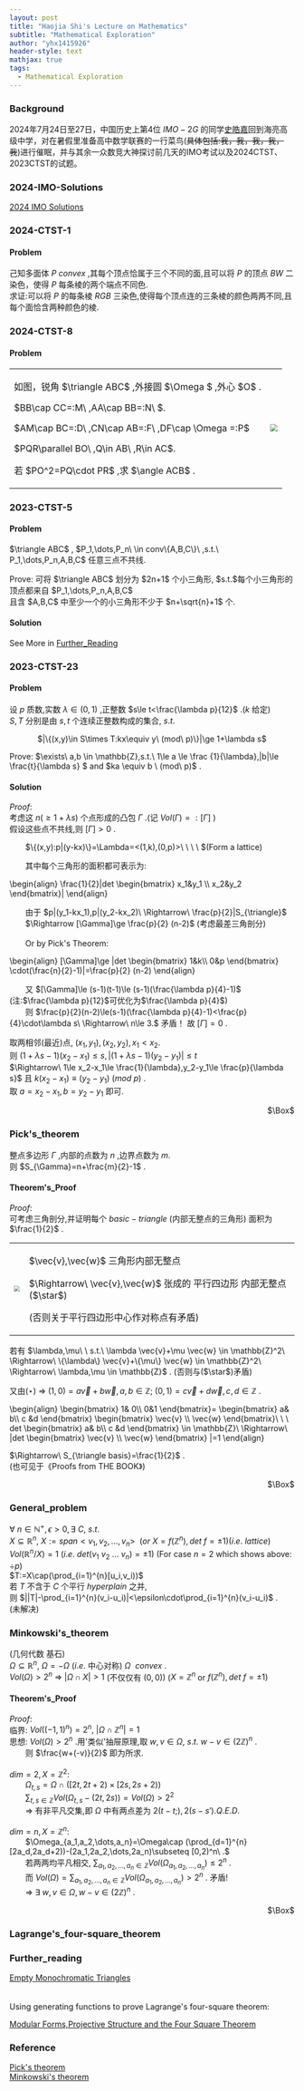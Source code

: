 ```yaml
---
layout: post
title: "Haojia Shi's Lecture on Mathematics"
subtitle: "Mathematical Exploration"
author: "yhx1415926"
header-style: text
mathjax: true
tags:
  - Mathematical Exploration
---
```


### Background
2024年7月24日至27日，中国历史上第4位 $IMO-2G$ 的同学[史皓嘉](https://www.imo-official.org/participant_r.aspx?id=33050)回到海亮高级中学，对在暑假里准备高中数学联赛的一行菜鸟(<del>具体包括:我，我，我，我，我</del>)进行催眠，并与其余一众数竞大神探讨前几天的IMO考试以及2024CTST、2023CTST的试题。

### 2024-IMO-Solutions

[2024 IMO Solutions](https://yhx1415926.github.io/quote_img/mathexploration-5/IMO2024_Solutions.pdf)

### 2024-CTST-1

#### Problem

己知多面体 $P\ convex$ ,其每个顶点恰属于三个不同的面,且可以将 $P$ 的顶点 $BW$ 二染色，使得 $P$ 每条棱的两个端点不同色. <br>
求证:可以将 $P$ 的每条棱 $RGB$ 三染色,使得每个顶点连的三条棱的颜色两两不同,且每个面恰含两种颜色的棱.

### 2024-CTST-8

#### Problem

<div align="center"><table rules="none"><tr><td>
<p>如图，锐角 $\triangle ABC$ ,外接圆 $\Omega $ ,外心 $O$ .</p>
<p>$BB\cap CC=:M\ ,AA\cap BB=:N\ $.</p>
<p>$AM\cap BC=:D\ ,CN\cap AB=:F\ ,DF\cap \Omega =:P$</p>
<p>$PQR\parallel BO\ ,Q\in AB\ ,R\in AC$.</p>
<p>若 $PO^2=PQ\cdot PR$ ,求 $\angle ACB$ .</p>
</td><td>
<img src="https://yhx1415926.github.io/quote_img/mathexploration-5/2024CTST_8.png" style="zoom:80%"/>
</td></tr></table></div>

### 2023-CTST-5

#### Problem

<p>$\triangle ABC$ , $P_1,\dots,P_n\ \in conv\{A,B,C\}\ ,s.t.\ P_1,\dots,P_n,A,B,C$ 任意三点不共线.</p>
Prove: 可将 $\triangle ABC$ 划分为 $2n+1$ 个小三角形, $s.t.$每个小三角形的顶点都来自 $P_1,\dots,P_n,A,B,C$ <br>
且含 $A,B,C$ 中至少一个的小三角形不少于 $n+\sqrt{n}+1$ 个.

#### Solution

See More in [Further_Reading](#further_reading)

### 2023-CTST-23

#### Problem

设 $p$ 质数,实数 $\lambda \in (0,1)$ ,正整数 $s\le t<\frac{\lambda p}{12}$ .($k$ 给定)<br>
$S,T$ 分别是由 $s,t$ 个连续正整数构成的集合, $s.t.$ <br>
<p><center>$|\{(x,y)\in S\times T:kx\equiv y\ (mod\ p)\}|\ge 1+\lambda s$</center></p>
Prove: $\exists\ a,b \in \mathbb{Z},s.t.\ 1\le a \le \frac {1}{\lambda},|b|\le \frac{t}{\lambda s} $ and $ka \equiv  b \ (mod\ p)$ .

#### Solution

$Proof:$<br>
考虑这 $n(\ge 1+\lambda s)$ 个点形成的凸包 $\Gamma$ .(记 $Vol(\Gamma)=:[\Gamma]$ )<br>
假设这些点不共线,则 $[\Gamma]>0$ .<br>
<p>&emsp;&emsp;$\{(x,y):p|(y-kx)\}=\Lambda=<(1,k),(0,p)>\ \ \ \ $(Form a lattice)</p>
&emsp;&emsp;其中每个三角形的面积都可表示为:
<p>\begin{align}
\frac{1}{2}|det
\begin{bmatrix}
  x_1&y_1 \\
  x_2&y_2
\end{bmatrix}|
\end{align}</p>

&emsp;&emsp;由于 $p|(y_1-kx_1),p|(y_2-kx_2)\ \Rightarrow\ \frac{p}{2}|S_{\triangle}$<br>
&emsp;&emsp;$\Rightarrow [\Gamma]\ge \frac{p}{2} (n-2)$ (考虑最差三角剖分)<br><br>
&emsp;&emsp;Or by Pick's Theorem:
<p>\begin{align}
[\Gamma]\ge |det
\begin{bmatrix}
1&k\\
0&p
\end{bmatrix}
\cdot(\frac{n}{2}-1)|=\frac{p}{2} (n-2)
\end{align}</p>

&emsp;&emsp;又 $[\Gamma]\le (s-1)(t-1)\le (s-1)(\frac{\lambda p}{4}-1)$  (注:$\frac{\lambda p}{12}$可优化为$\frac{\lambda p}{4}$)<br>
&emsp;&emsp;则 $\frac{p}{2}(n-2)\le(s-1)(\frac{\lambda p}{4}-1)<\frac{p}{4}\cdot\lambda s\ \Rightarrow\ n\le 3.$ 矛盾！
故 $[\Gamma]=0$ .<br>

取两相邻(最近)点, $(x_1,y_1),(x_2,y_2),x_1<x_2$.<br>
则 $(1+\lambda s-1)(x_2-x_1)\le s,|(1+\lambda s-1)(y_2-y_1)|\le t$<br>
$\Rightarrow\ 1\le x_2-x_1\le \frac{1}{\lambda},y_2-y_1\le \frac{p}{\lambda s}$ 且 $k(x_2-x_1)\equiv (y_2-y_1)\ (mod\ p)$ .<br>
取 $a=x_2-x_1,b=y_2-y_1$ 即可.
<p align="right">$\Box$</p>

### Pick's_theorem

整点多边形 $\Gamma$ ,内部的点数为 $n$ ,边界点数为 $m$.<br>
则 $S_{\Gamma}=n+\frac{m}{2}-1$ .

#### Theorem's_Proof

$Proof:$<br>
可考虑三角剖分,并证明每个 $basic-triangle$ (内部无整点的三角形) 面积为 $\frac{1}{2}$ .
<div align="center"><table rules="none"><tr><td>
<img src="https://yhx1415926.github.io/quote_img/mathexploration-5/Pick.png" style="zoom:65%"/>
</td><td>
<p>$\vec{v},\vec{w}$ 三角形内部无整点</p>
<p>$\Rightarrow\ \vec{v},\vec{w}$ 张成的 平行四边形 内部无整点 ($\star$)</p>
<p>(否则关于平行四边形中心作对称点有矛盾)</p>
</td></tr></table></div>
<p>若有 $\lambda,\mu\ \ s.t.\ \lambda \vec{v}+\mu \vec{w} \in \mathbb{Z}^2\ \Rightarrow\ \{\lambda\} \vec{v}+\{\mu\} \vec{w} \in \mathbb{Z}^2\ \Rightarrow\ \lambda,\mu \in \mathbb{Z}$ . (否则与($\star$)矛盾)</p>

又由($\star$) $\Rightarrow\ (1,0)=a\vec{v}+b\vec{w},a,b \in \mathbb{Z};\ (0,1)=c\vec{v}+d\vec{w},c,d\in \mathbb{Z}$ .
<p>\begin{align}
\begin{bmatrix}
  1& 0\\
  0&1
\end{bmatrix}=
\begin{bmatrix}
  a& b\\
 c &d
\end{bmatrix}
\begin{bmatrix}
\vec{v} \\
\vec{w}
\end{bmatrix}\ \ \ det
\begin{bmatrix}
  a& b\\
 c &d
\end{bmatrix} \in \mathbb{Z}\ 
\Rightarrow\ |det
\begin{bmatrix}
\vec{v} \\
\vec{w}
\end{bmatrix}
|=1
\end{align}</p>

$\Rightarrow\ S_{\triangle basis}=\frac{1}{2}$ .<br>
(也可见于《Proofs from THE BOOK》)
<p align="right">$\Box$</p>

### General_problem

$\forall\ n\in\mathbb{N}^+ ,\epsilon >0,\exists\ C,\ s.t.$<br>
$X\subseteq \mathbb{R}^n,\ X:=span<v_1,v_2,\dots,v_n>\ \ (or\ X=f(\mathbb{Z}^n),det\ f=\pm 1)(i.e.\ lattice)$<br>
$Vol(\mathbb{R}^n/X)=1\ (i.e.\ det(v_1\ v_2\ \dots\ v_n)=\pm 1)$ (For case $n=2$ which shows above: ${\div}p$)<br>
$T:=X\cap(\prod_{i=1}^{n}[u_i,v_i))$<br>
若 $T$ 不含于 $C$ 个平行 $hyperplain$ 之并,<br>
则  $||T|-\prod_{i=1}^{n}(v_i-u_i)|<\epsilon\cdot\prod_{i=1}^{n}(v_i-u_i)$ .<br>
(未解决)

### Minkowski's_theorem

(几何代数 基石)<br>
$\Omega \subseteq \mathbb{R}^n,\ \Omega=-\Omega$ ($i.e.$ 中心对称)   $\Omega\ \ convex$ .<br>
$Vol(\Omega)>2^n\ \Rightarrow\ |\Omega\cap X|>1$ (不仅仅有 $(0,0)$) ($X=\mathbb{Z}^n$ or $f(\mathbb{Z}^n),det\ f=\pm 1$)

#### Theorem's_Proof

$Proof:$<br>
临界: $Vol((-1,1)^n)=2^n,\ |\Omega\cap\mathbb{Z}^n|=1$<br>
思想: $Vol(\Omega)>2^n$ .用'类似'抽屉原理,取 $w,v\in\Omega,\ s.t.\ w-v\in (2\mathbb{Z})^n$ .<br>
&emsp;&emsp;则 $\frac{w+(-v)}{2}$ 即为所求.<br><br>
$dim=2,X=\mathbb{Z}^2:$<br>
&emsp;&emsp;$\Omega_{t,s}=\Omega\cap ([2t,2t+2)\times[2s,2s+2))$<br>
&emsp;&emsp;$\sum_{t,s\in\mathbb{Z}}Vol(\Omega_{t,s}-(2t,2s))=Vol(\Omega)>2^2$<br>
&emsp;&emsp;$\Rightarrow$ 有非平凡交集,即 $\Omega$ 中有两点差为 $2(t-t;),2(s-s'). Q.E.D.$<br><br>
$dim=n,X=\mathbb{Z}^n:$<br>
&emsp;&emsp;$\Omega_{a_1,a_2,\dots,a_n}=\Omega\cap (\prod_{d=1}^{n}[2a_d,2a_d+2))-(2a_1,2a_2,\dots,2a_n)\subseteq [0,2)^n\ .$<br>
&emsp;&emsp;若两两均平凡相交, $\sum_{a_1,a_2,\dots,a_n\in \mathbb{Z}  }Vol(\Omega_{a_1,a_2,\dots,a_n})\le 2^n$ .<br>
&emsp;&emsp;而 $Vol(\Omega)=\sum_{a_1,a_2,\dots,a_n\in\mathbb{Z}}Vol(\Omega_{a_1,a_2,\dots,a_n})>2^n$ . 矛盾!<br>
&emsp;&emsp;$\Rightarrow\ \exists\ w,v\in\Omega,w-v\in(2\mathbb{Z})^n$ .
<p align="right">$\Box$</p>

### Lagrange's_four-square_theorem

### Further_reading

[Empty Monochromatic Triangles](https://yhx1415926.github.io/quote_img/mathexploration-5/2023CTST_5.pdf)<br><br><br>
Using generating functions to prove Lagrange's four-square theorem:

[Modular Forms,Projective Structure and the Four Square Theorem](https://yhx1415926.github.io/quote_img/mathexploration-5/MODULAR_FORMS,PROJECTIVE_STRUCTURES,AND_THE_FOUR_SQUARES_THEOREM.pdf)

### Reference

[Pick's theorem](https://yhx1415926.github.io/quote_img/mathexploration-5/Pick's_theorem.pdf)<br>
[Minkowski's theorem](https://yhx1415926.github.io/quote_img/mathexploration-5/Minkowski's_theorem.pdf)
